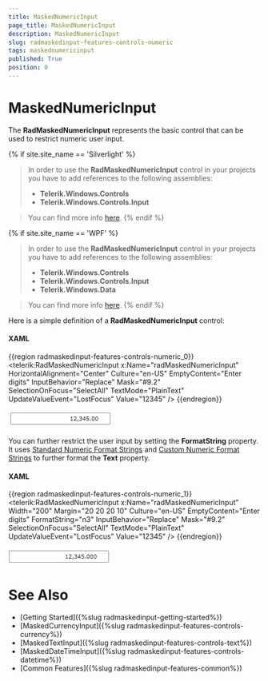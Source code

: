 ```yaml
---
title: MaskedNumericInput
page_title: MaskedNumericInput
description: MaskedNumericInput
slug: radmaskedinput-features-controls-numeric
tags: maskednumericinput
published: True
position: 0
---
```


# MaskedNumericInput

The __RadMaskedNumericInput__ represents the basic control that can be used to restrict numeric user input.

{% if site.site_name == 'Silverlight' %}
>In order to use the __RadMaskedNumericInput__ control in your projects you have to add references to the following assemblies:
>	- __Telerik.Windows.Controls__
>	- __Telerik.Windows.Controls.Input__  

>You can find more info [here](http://www.telerik.com/help/silverlight/installation-installing-controls-dependencies.html).
{% endif %}

{% if site.site_name == 'WPF' %} 
>In order to use the __RadMaskedNumericInput__ control in your projects you have to add references to the following assemblies:
>	- __Telerik.Windows.Controls__
>	- __Telerik.Windows.Controls.Input__
>	- __Telerik.Windows.Data__  

>You can find more info [here](http://www.telerik.com/help/wpf/installation-installing-controls-dependencies-wpf.html).
{% endif %}

Here is a simple definition of a __RadMaskedNumericInput__ control:

#### __XAML__
{{region radmaskedinput-features-controls-numeric_0}}
    <telerik:RadMaskedNumericInput x:Name="radMaskedNumericInput" 
                                   HorizontalAlignment="Center"
                                   Culture="en-US"
                                   EmptyContent="Enter digits"
                                   InputBehavior="Replace"
                                   Mask="#9.2"
                                   SelectionOnFocus="SelectAll"
                                   TextMode="PlainText"
                                   UpdateValueEvent="LostFocus"
                                   Value="12345" />
{{endregion}}

![](images/radmaskedinput_numericinput_default.png)

You can further restrict the user input by setting the __FormatString__ property. It uses [Standard Numeric Format Strings](http://msdn.microsoft.com/en-us/library/dwhawy9k.aspx) and [Custom Numeric Format Strings](http://msdn.microsoft.com/en-us/library/0c899ak8.aspx) to further format the __Text__ property.

#### __XAML__
{{region radmaskedinput-features-controls-numeric_1}}
    <telerik:RadMaskedNumericInput x:Name="radMaskedNumericInput" 
                                   Width="200"
                                   Margin="20 20 20 10"
                                   Culture="en-US"
                                   EmptyContent="Enter digits"
                                   FormatString="n3"
                                   InputBehavior="Replace"
                                   Mask="#9.2"
                                   SelectionOnFocus="SelectAll"
                                   TextMode="PlainText"
                                   UpdateValueEvent="LostFocus"
                                   Value="12345" />
{{endregion}}

![](images/radmaskedinput_numericinput_formatted.png)

# See Also
 * [Getting Started]({%slug radmaskedinput-getting-started%})
 * [MaskedCurrencyInput]({%slug radmaskedinput-features-controls-currency%})
 * [MaskedTextInput]({%slug radmaskedinput-features-controls-text%})
 * [MaskedDateTimeInput]({%slug radmaskedinput-features-controls-datetime%})
 * [Common Features]({%slug radmaskedinput-features-common%})